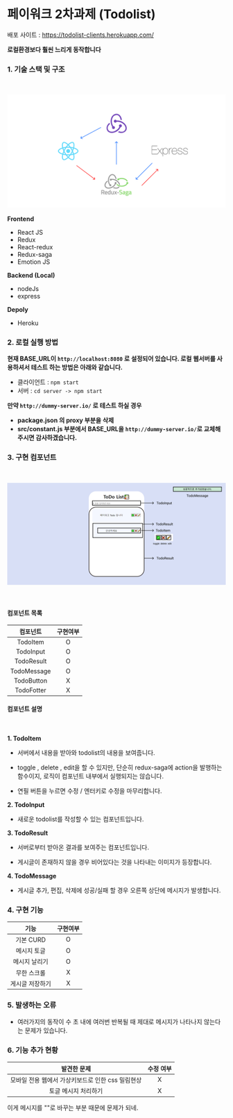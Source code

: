 # 페이워크 2차과제 (Todolist)

배포 사이트 : https://todolist-clients.herokuapp.com/

**로컬환경보다 훨씬 느리게 동작합니다**

### 1. 기술 스택 및 구조

<br>

![구조](/doc/structure.png)

**Frontend**

- React JS
- Redux
- React-redux
- Redux-saga
- Emotion JS

**Backend (Local)**

- nodeJs
- express

**Depoly**

- Heroku

### 2. 로컬 실행 방법

**현재 BASE_URL이 `http://localhost:8080` 로 설정되어 있습니다. 로컬 웹서버를 사용하셔서 테스트 하는 방법은 아래와 같습니다.**

- 클라이언트 : `npm start`
- 서버 : `cd server -> npm start`

**만약 `http://dummy-server.io/` 로 테스트 하실 경우**

- **package.json 의 proxy 부분을 삭제**
- **src/constant.js 부분에서 BASE_URL을 `http://dummy-server.io/`로 교체해주시면 감사하겠습니다.**

### 3. 구현 컴포넌트

<br/>

![컴포넌트 이미지](doc/Component.png)

<br/>

#### **컴포넌트 목록**

|  컴포넌트   | 구현여부 |
| :---------: | :------: |
|  TodoItem   |    O     |
|  TodoInput  |    O     |
| TodoResult  |    O     |
| TodoMessage |    O     |
| TodoButton  |    X     |
| TodoFotter  |    X     |

#### **컴포넌트 설명**

<br>

**1. TodoItem**

- 서버에서 내용을 받아와 todolist의 내용을 보여줍니다.
- toggle , delete , edit을 할 수 있지만, 단순히 redux-saga에 action을 발행하는 함수이지, 로직이 컴포넌트 내부에서 실행되지는 않습니다.

- 연필 버튼을 누르면 수정 / 엔터키로 수정을 마무리합니다.

**2. TodoInput**

- 새로운 todolist를 작성할 수 있는 컴포넌트입니다.

**3. TodoResult**

- 서버로부터 받아온 결과를 보여주는 컴포넌트입니다.

- 게시글이 존재하지 않을 경우 비어있다는 것을 나타내는 이미지가 등장합니다.

**4. TodoMessage**

- 게시글 추가, 편집, 삭제에 성공/실패 할 경우 오른쪽 상단에 메시지가 발생합니다.

### 4. 구현 기능

|      기능       | 구현여부 |
| :-------------: | :------: |
|    기본 CURD    |    O     |
|   메시지 토글   |    O     |
|  메시지 날리기  |    O     |
|   무한 스크롤   |    X     |
| 게시글 저장하기 |    X     |

### 5. 발생하는 오류

- 여러가지의 동작이 수 초 내에 여러번 반복될 때 제대로 메시지가 나타나지 않는다는 문제가 있습니다.

### 6. 기능 추가 현황

|                    발견한 문제                    | 수정 여부 |
| :-----------------------------------------------: | :-------: |
| 모바일 전용 웹에서 가상키보드로 인한 css 밀림현상 |     X     |
|               토글 메시지 처리하기                |     X     |

이게 메시지를 ""로 바꾸는 부분 때문에 문제가 되네.
